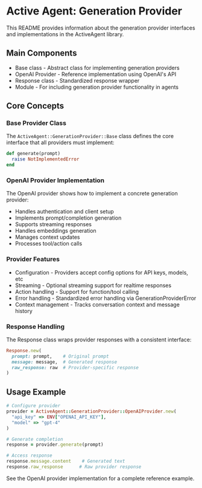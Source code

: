 # Active Agent: Generation Provider

This README provides information about the generation provider interfaces and implementations in the ActiveAgent library.

## Main Components

- Base class - Abstract class for implementing generation providers
- OpenAI Provider - Reference implementation using OpenAI's API
- Response class - Standardized response wrapper
- Module - For including generation provider functionality in agents

## Core Concepts

### Base Provider Class

The `ActiveAgent::GenerationProvider::Base` class defines the core interface that all providers must implement:

```ruby
def generate(prompt)
  raise NotImplementedError
end
```

### OpenAI Provider Implementation

The OpenAI provider shows how to implement a concrete generation provider:

- Handles authentication and client setup
- Implements prompt/completion generation
- Supports streaming responses
- Handles embeddings generation
- Manages context updates
- Processes tool/action calls

### Provider Features

- Configuration - Providers accept config options for API keys, models, etc
- Streaming - Optional streaming support for realtime responses
- Action handling - Support for function/tool calling
- Error handling - Standardized error handling via GenerationProviderError
- Context management - Tracks conversation context and message history

### Response Handling

The Response class wraps provider responses with a consistent interface:

```ruby
Response.new(
  prompt: prompt,    # Original prompt
  message: message,  # Generated response
  raw_response: raw  # Provider-specific response
)
```

## Usage Example

```ruby
# Configure provider
provider = ActiveAgent::GenerationProvider::OpenAIProvider.new(
  "api_key" => ENV["OPENAI_API_KEY"],
  "model" => "gpt-4"
)

# Generate completion
response = provider.generate(prompt)

# Access response
response.message.content    # Generated text
response.raw_response      # Raw provider response
```

See the OpenAI provider implementation for a complete reference example.
